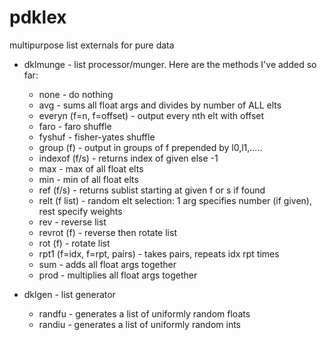 # pdklex
multipurpose list externals for pure data

- dklmunge - list processor/munger. Here are the methods I've added so far:
    - none - do nothing
    - avg - sums all float args and divides by number of ALL elts
    - everyn (f=n, f=offset) - output every nth elt with offset
    - faro - faro shuffle
    - fyshuf - fisher-yates shuffle
    - group (f) - output in groups of f prepended by l0,l1,.....
    - indexof (f/s) - returns index of given else -1
    - max - max of all float elts
    - min - min of all float elts
    - ref (f/s) - returns sublist starting at given f or s if found
    - relt (f list) - random elt selection: 1 arg specifies number (if given), rest specify weights
    - rev - reverse list
    - revrot (f) - reverse then rotate list
    - rot (f) - rotate list
    - rpt1 (f=idx, f=rpt, pairs) - takes pairs, repeats idx rpt times
    - sum - adds all float args together
    - prod - multiplies all float args together

- dklgen - list generator
    - randfu - generates a list of uniformly random floats
    - randiu - generates a list of uniformly random ints
